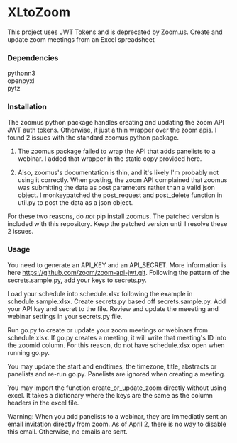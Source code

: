 # XLtoZoom

This project uses JWT Tokens and is deprecated by Zoom.us. 
Create and update zoom meetings from an Excel spreadsheet

### Dependencies
pythonn3  
openpyxl  
pytz  


### Installation
The zoomus python package handles creating and updating the zoom API JWT auth tokens.  Otherwise, it just a thin wrapper over the zoom apis. I found 2 issues with the standard zoomus python package. 

1. The zoomus package failed to wrap the API that adds panelists to a webinar. I added that wrapper in the static copy provided here.

2. Also, zoomus's documentation is thin, and it's likely I'm probably not using it correctly. When posting, the zoom API complained that zoomus was submitting the data as post parameters rather than a vaild json object.   I monkeypatched the post_request and post_delete function in util.py to post the data as a json object.  

For these two reasons, do *not* pip install zoomus. The patched version is included with this repository. Keep the patched version until I resolve these 2 issues.  

### Usage

You need to generate an API_KEY and an API_SECRET.  More information is here https://github.com/zoom/zoom-api-jwt.git.  Following the pattern of the secrets.sample.py, add your keys to secrets.py.

Load your schedule into schedule.xlsx following the example in schedule.sample.xlsx.  Create secrets.py based off secrets.sample.py.  Add your API key and secret to the file. Review and update the meeeting and webinar settings in your secrets.py file. 

Run go.py to create or update your zoom meetings or webinars from schedule.xlsx. If go.py creates a meeting, it will write that meeting's ID into the zoomid column.  For this reason, do not have schedule.xlsx open when running go.py.  

You may update the start and endtimes, the timezone, title, abstracts or panelists and re-run go.py.   Panelists are ignored when creating a meeting.

You may import the function create_or_update_zoom directly without using excel. It takes a dictionary where the keys are the same as the column headers in the excel file. 

Warning: When you add panelists to a webinar, they are immediatly sent an email invitation directly from zoom.  As of April 2, there is no way to disable this email.  Otherwise, no emails are sent.
